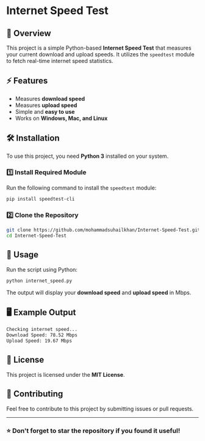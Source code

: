 # Internet Speed Test

## 📌 Overview
This project is a simple Python-based **Internet Speed Test** that measures your current download and upload speeds. It utilizes the `speedtest` module to fetch real-time internet speed statistics.

## ⚡ Features
- Measures **download speed**
- Measures **upload speed**
- Simple and **easy to use**
- Works on **Windows, Mac, and Linux**

## 🛠️ Installation
To use this project, you need **Python 3** installed on your system.

### 1️⃣ Install Required Module
Run the following command to install the `speedtest` module:
```bash
pip install speedtest-cli
```

### 2️⃣ Clone the Repository
```bash
git clone https://github.com/mohammadsuhailkhan/Internet-Speed-Test.git
cd Internet-Speed-Test
```

## 🚀 Usage
Run the script using Python:
```bash
python internet_speed.py
```
The output will display your **download speed** and **upload speed** in Mbps.

## 🖥️ Example Output
```bash
Checking internet speed...
Download Speed: 78.52 Mbps
Upload Speed: 19.67 Mbps
```

## 📜 License
This project is licensed under the **MIT License**.

## 🤝 Contributing
Feel free to contribute to this project by submitting issues or pull requests.

---
### ⭐ Don't forget to **star** the repository if you found it useful!

